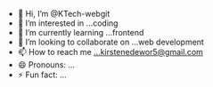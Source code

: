 - 👋 Hi, I’m @KTech-webgit
- 👀 I’m interested in ...coding
- 🌱 I’m currently learning ...frontend
- 💞️ I’m looking to collaborate on ...web development
- 📫 How to reach me ...kirstenedewor5@gmail.com
- 😄 Pronouns: ...
- ⚡ Fun fact: ...

<!---
KTech-webgit/KTech-webgit is a ✨ special ✨ repository because its `README.md` (this file) appears on your GitHub profile.
You can click the Preview link to take a look at your changes.
--->
